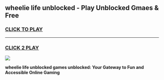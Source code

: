 
## wheelie life unblocked - Play Unblocked Gmaes & Free
<h3>
<a href="https://news.freeplayer.one?title=wheelie_life_unblocked&ref=16F">CLICK TO PLAY</a></h3>
<hr>

<h3>
<a href="https://news.freeplayer.one?title=wheelie_life_unblocked&ref=16F">CLICK 2 PLAY</a>
  
</h3>

<a href="https://news.freeplayer.one?title=wheelie_life_unblocked&ref=16F/"><img src="https://clearcache.store/games.png"></a>


**wheelie life unblocked games unblocked: Your Gateway to Fun and Accessible Online Gaming**
